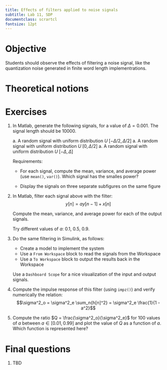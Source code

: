 ```yaml
---
title: Effects of filters applied to noise signals
subtitle: Lab 11, SDP
documentclass: scrartcl
fontsize: 12pt
---
```


# Objective

Students should observe the effects of filtering a noise signal, like
the quantization noise generated in finite word length implementrations.

# Theoretical notions

# Exercises

1. In Matlab, generate the following signals, for a value of $\Delta = 0.001$. 
   The signal length should be 10000.

   a. A random signal with uniform distribution $U \; [-\Delta/2, \Delta/2]$
   a. A random signal with uniform distribution $U \; [0, \Delta/2]$
   a. A random signal with uniform distribution $U \; [-\Delta, \Delta]$
  
   Requirements:
   
     - For each signal, compute the mean, variance, and average power 
       (use `mean()`, `var()`). Which signal has the smalles power?
  
     - Display the signals on three separate subfigures on the same figure

2. In Matlab, filter each signal above with the filter:
	$$y[n] = a y[n-1] + x[n]$$
	
	Compute the mean, variance, and average power for each of the output signals.
	
	Try different values of $a$: 0.1, 0.5, 0.9.

3. Do the same filtering in Simulink, as follows:
   
   - Create a model to implement the system
   - Use a `From Workspace` block to read the signals from the Workspace
   - Use a `To Workspace` block to output the results back in the Workspace
   
   Use a `Dashboard Scope` for a nice visualization of the input and output signals.
	
3. Compute the impulse response of this filter (using `impz()`) and verify numerically the relation:
	$$\sigma^2_o = \sigma^2_e \sum_n{h[n]^2} = \sigma^2_e \frac{1}{1 - a^2}$$
	
4. Compute the ratio $Q = \frac{\sigma^2_o}{\sigma^2_e}$ for 100 values of $a$ between $a \in [0.01, 0.99]$
   and plot the value of $Q$ as a function of $a$. Which function is represented here?
	

# Final questions

1. TBD
